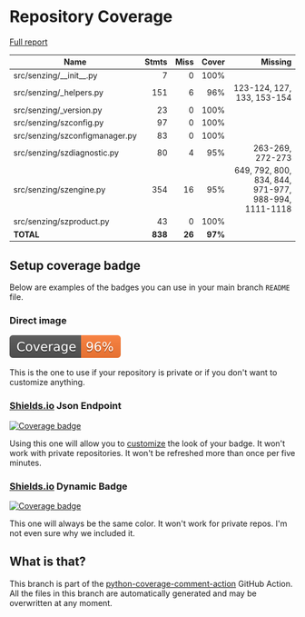 # Repository Coverage

[Full report](https://htmlpreview.github.io/?https://github.com/senzing-garage/sz-sdk-python/blob/python-coverage-comment-action-data/htmlcov/index.html)

| Name                           |    Stmts |     Miss |   Cover |   Missing |
|------------------------------- | -------: | -------: | ------: | --------: |
| src/senzing/\_\_init\_\_.py    |        7 |        0 |    100% |           |
| src/senzing/\_helpers.py       |      151 |        6 |     96% |123-124, 127, 133, 153-154 |
| src/senzing/\_version.py       |       23 |        0 |    100% |           |
| src/senzing/szconfig.py        |       97 |        0 |    100% |           |
| src/senzing/szconfigmanager.py |       83 |        0 |    100% |           |
| src/senzing/szdiagnostic.py    |       80 |        4 |     95% |263-269, 272-273 |
| src/senzing/szengine.py        |      354 |       16 |     95% |649, 792, 800, 834, 844, 971-977, 988-994, 1111-1118 |
| src/senzing/szproduct.py       |       43 |        0 |    100% |           |
|                      **TOTAL** |  **838** |   **26** | **97%** |           |


## Setup coverage badge

Below are examples of the badges you can use in your main branch `README` file.

### Direct image

[![Coverage badge](https://raw.githubusercontent.com/senzing-garage/sz-sdk-python/python-coverage-comment-action-data/badge.svg)](https://htmlpreview.github.io/?https://github.com/senzing-garage/sz-sdk-python/blob/python-coverage-comment-action-data/htmlcov/index.html)

This is the one to use if your repository is private or if you don't want to customize anything.

### [Shields.io](https://shields.io) Json Endpoint

[![Coverage badge](https://img.shields.io/endpoint?url=https://raw.githubusercontent.com/senzing-garage/sz-sdk-python/python-coverage-comment-action-data/endpoint.json)](https://htmlpreview.github.io/?https://github.com/senzing-garage/sz-sdk-python/blob/python-coverage-comment-action-data/htmlcov/index.html)

Using this one will allow you to [customize](https://shields.io/endpoint) the look of your badge.
It won't work with private repositories. It won't be refreshed more than once per five minutes.

### [Shields.io](https://shields.io) Dynamic Badge

[![Coverage badge](https://img.shields.io/badge/dynamic/json?color=brightgreen&label=coverage&query=%24.message&url=https%3A%2F%2Fraw.githubusercontent.com%2Fsenzing-garage%2Fsz-sdk-python%2Fpython-coverage-comment-action-data%2Fendpoint.json)](https://htmlpreview.github.io/?https://github.com/senzing-garage/sz-sdk-python/blob/python-coverage-comment-action-data/htmlcov/index.html)

This one will always be the same color. It won't work for private repos. I'm not even sure why we included it.

## What is that?

This branch is part of the
[python-coverage-comment-action](https://github.com/marketplace/actions/python-coverage-comment)
GitHub Action. All the files in this branch are automatically generated and may be
overwritten at any moment.
